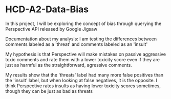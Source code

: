 # HCD-A2-Data-Bias
In this project, I will be exploring the concept of bias through querying the Perspective API released by Google Jigsaw


Documentation about my analysis:
  I am testing the differences between comments labeled as a 'threat' and comments labeled as an 'insult'
  
  My hypothesis is that Perspective will make mistakes on passive aggressive toxic comments and rate them with a lower toxicity score even if they are just as harmful as the straightforward, agressive comments.

  My results show that the 'threats' label had many more false positives than the 'insult' label, but when looking at false negatives, it is the opposite. I think Perspective rates insults as having lower toxicity scores sometimes, though they can be just as bad as threats
  
